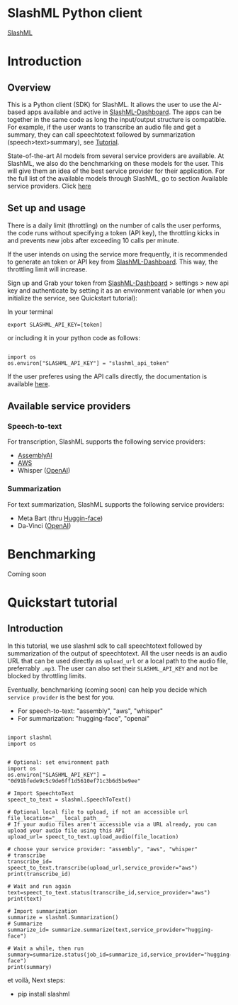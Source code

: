 # SlashML Python client
[SlashML](https://www.slashml.com/)
# Introduction
## Overview 
This is a Python client (SDK) for SlashML. It allows the user to use the AI-based apps available and active in [SlashML-Dashboard](https://www.slashml.com/dashboard). 
The apps can be together in the same code as long the input/output structure is compatible. For example, if the user wants to transcribe an audio file and get a summary, they can call speechtotext followed by summarization (speech>text>summary), see [Tutorial](##Quickstart-tutorial).

State-of-the-art AI models from several service providers are available. At SlashML, we also do the benchmarking on these models for the user. This will give them an idea of the best service provider for their application. For the full list of the available models through SlashML, go to section Available service providers. Click [here](##Availlable-service-providers)

## Set up and usage
There is a daily limit (throttling) on the number of calls the user performs,  the code runs without specifying a token (API key),  the throttling kicks in and prevents new jobs after exceeding 10 calls per minute. 

If the user intends on using the service more frequently, it is recommended to generate an token or API key from [SlashML-Dashboard](https://www.slashml.com/dashboard). This way, the throttling limit will increase.

Sign up and Grab your token from [SlashML-Dashboard](https://www.slashml.com/dashboard) > settings > new api key and authenticate by setting it as an environment variable (or when you initialize the service, see Quickstart tutorial):

In your terminal
```
export SLASHML_API_KEY=[token]
```
or including it in your python code as follows:
```

import os
os.environ["SLASHML_API_KEY"] = "slashml_api_token"

```

If the user preferes using the API calls directly, the documentation is available [here](https://www.slashml.com/dashboard).

## Available service providers

### Speech-to-text
For transcription, SlashML supports the following service providers:

* [AssemblyAI](https://github.com/AssemblyAI)
* [AWS](https://boto3.amazonaws.com/v1/documentation/api/latest/reference/services/transcribe.html) 
* Whisper ([OpenAI](https://openai.com/blog/whisper/))

### Summarization
For text summarization, SlashML supports the following service providers:

* Meta Bart (thru [Huggin-face](https://huggingface.co/facebook/bart-large-cnn?text=The+tower+is+324+metres+%281%2C063+ft%29+tall%2C+about+the+same+height+as+an+81-storey+building%2C+and+the+tallest+structure+in+Paris.+Its+base+is+square%2C+measuring+125+metres+%28410+ft%29+on+each+side.+During+its+construction%2C+the+Eiffel+Tower+surpassed+the+Washington+Monument+to+become+the+tallest+man-made+structure+in+the+world%2C+a+title+it+held+for+41+years+until+the+Chrysler+Building+in+New+York+City+was+finished+in+1930.+It+was+the+first+structure+to+reach+a+height+of+300+metres.+Due+to+the+addition+of+a+broadcasting+aerial+at+the+top+of+the+tower+in+1957%2C+it+is+now+taller+than+the+Chrysler+Building+by+5.2+metres+%2817+ft%29.+Excluding+transmitters%2C+the+Eiffel+Tower+is+the+second+tallest+free-standing+structure+in+France+after+the+Millau+Viaduct))
* Da-Vinci ([OpenAI](https://beta.openai.com/docs/models/overview))

# Benchmarking
Coming soon
# Quickstart tutorial 

## Introduction

In this tutorial, we use slashml sdk to call speechtotext followed by summarization of the output of speechtotext. All the user needs is an audio URL that can be used directly as ```upload_url```  or a local path to the audio file, preferrably ```.mp3```. The user can also set their ```SLASHML_API_KEY``` and not be blocked by throttling limits.

Eventually, benchmarking (coming soon) can help you decide which ```service provider``` is the best for you. 

* For speech-to-text: "assembly", "aws", "whisper"
* For summarization: "hugging-face", "openai"

```

import slashml
import os 


# Optional: set environment path
import os
os.environ["SLASHML_API_KEY"] = "0d91bfede9c5c9de6ff1d5610ef71c3b6d5be9ee"

# Import SpeechtoText
speect_to_text = slashml.SpeechToText()

# Optional local file to upload, if not an accessible url
file_location="___local_path___"
# If your audio files aren't accessible via a URL already, you can upload your audio file using this API
upload_url= speect_to_text.upload_audio(file_location)

# choose your service provider: "assembly", "aws", "whisper"
# transcribe
transcribe_id= speect_to_text.transcribe(upload_url,service_provider="aws")
print(transcribe_id)

# Wait and run again
text=speect_to_text.status(transcribe_id,service_provider="aws")
print(text)

# Import summarization
summarize = slashml.Summarization()
# Summarize
summarize_id= summarize.summarize(text,service_provider="hugging-face")

# Wait a while, then run 
summary=summarize.status(job_id=summarize_id,service_provider="hugging-face")
print(summary)

```

et voilà, Next steps:
- pip install slashml